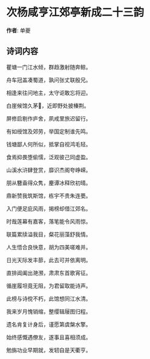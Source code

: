 # 次杨咸亨江郊亭新成二十三韵

**作者**: 单夔

## 诗词内容

瞿塘一门江水倾，群趋激射随奔鲸。

舟车冠盖凑蜀道，孰问张丈联殷兄。

相逢来往问地主，太守讵敢忘将迎。

白崖候馆久茅𫈵，近即野处披榛荆。

屏修启剔作庐舍，夙戒里旅迟留行。

有如绶馆及郊劳，举国定制谁先鸣。

钱塘鄙人何所似，抵掌自视鸿毛轻。

食焉抑畏堕偷懦，泛观彼己同虚盈。

山溪水浒肆登赏，靡识杰阁夸峥嵘。

朋从簪盍得众隽，麈谭冰释欣初晴。

鼎新赞我筑斯馆，栋宇不贵朱连甍。

入门便足庇风雨，揭榜却借江郊名。

时哉莲幕有嘉客，落笔能令风雨惊。

联篇累牍溢我目，粲花丽藻舒我情。

人生悟合良快意，胡为四美嗟难并。

日光天际发丰蔀，此去可并依离明。

直排阊阖出滟滪，肃肃东首歌宵征。

循崖履坦竟无阻，为君留取能诗声。

此榜与诗傥不朽，此馆想同江水清。

我来岁月愧销缩，整缨辑屦图归程。

遗名肯复计身后，谨愿第虞槃水擎。

始终感慨遇僚友，遂事且喜相须成。

勉旃功业早期就，发轫自是天衢亨。

